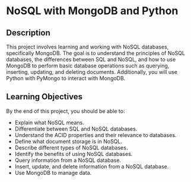 # NoSQL with MongoDB and Python

## Description

This project involves learning and working with NoSQL databases, specifically MongoDB. The goal is to understand the principles of NoSQL databases, the differences between SQL and NoSQL, and how to use MongoDB to perform basic database operations such as querying, inserting, updating, and deleting documents. Additionally, you will use Python with PyMongo to interact with MongoDB.

## Learning Objectives

By the end of this project, you should be able to:

- Explain what NoSQL means.
- Differentiate between SQL and NoSQL databases.
- Understand the ACID properties and their relevance to databases.
- Define what document storage is in NoSQL.
- Describe different types of NoSQL databases.
- Identify the benefits of using NoSQL databases.
- Query information from a NoSQL database.
- Insert, update, and delete information from a NoSQL database.
- Use MongoDB to manage data.
